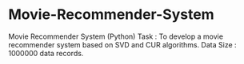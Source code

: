 # Movie-Recommender-System
Movie Recommender System (Python)
Task : To develop a movie recommender system based on SVD and CUR algorithms.
Data Size : 1000000 data records.
